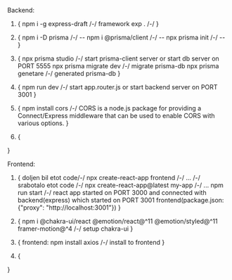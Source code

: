 Backend:

1. {
   npm i -g express-draft /-/ framework
   exp . /-/
   }

2. {
   npm i -D prisma /-/ --
   npm i @prisma/client /-/ --
   npx prisma init /-/ --
   }

3. {
   npx prisma studio /-/ start prisma-client server or start db server on PORT 5555
   npx prisma migrate dev /-/ migrate prisma-db
   npx prisma genetare /-/ generated prisma-db
   }

4. {
   npm run dev /-/ start app.router.js or start backend server on PORT 3001
   }

5. {
   npm install cors /-/ CORS is a node.js package for providing a Connect/Express middleware that can be used to enable CORS with various options.
   }

6. {

}   

Frontend:

1. {
   doljen bil etot code/-/ npx create-react-app frontend /-/ ...
   /-/ srabotalo etot code /-/ npx create-react-app@latest my-app /-/ ...
   npm run start /-/ react app started on PORT 3000 and connected with backend(express) which started on PORT 3001
   frontend(package.json: {"proxy": "http://localhost:3001"})
   }

2. {
   npm i @chakra-ui/react @emotion/react@^11 @emotion/styled@^11 framer-motion@^4 /-/ setup chakra-ui
   }

3. {
   frontend: npm install axios /-/ install to frontend
   }

4. {

}
